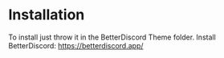 # Installation
To install just throw it in the BetterDiscord Theme folder.
Install BetterDiscord: https://betterdiscord.app/
